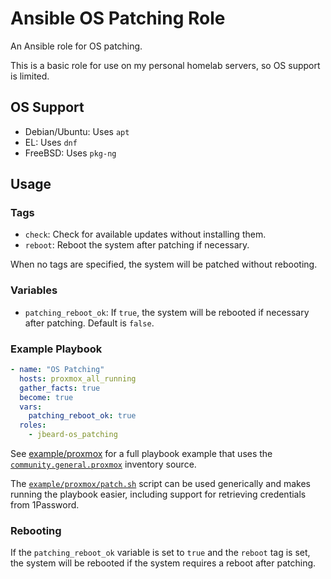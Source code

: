 # Ansible OS Patching Role

An Ansible role for OS patching.

This is a basic role for use on my personal homelab servers, so OS support is
limited.

## OS Support

* Debian/Ubuntu: Uses `apt`
* EL: Uses `dnf`
* FreeBSD: Uses `pkg-ng`

## Usage

### Tags

- `check`: Check for available updates without installing them.
- `reboot`: Reboot the system after patching if necessary.

When no tags are specified, the system will be patched without rebooting.

### Variables

- `patching_reboot_ok`: If `true`, the system will be rebooted if necessary
  after patching. Default is `false`.

### Example Playbook

```yaml
- name: "OS Patching"
  hosts: proxmox_all_running
  gather_facts: true
  become: true
  vars:
    patching_reboot_ok: true
  roles:
    - jbeard-os_patching
```

See [example/proxmox](example/proxmox) for a full playbook example that
uses the [`community.general.proxmox`](https://docs.ansible.com/ansible/latest/collections/community/general/proxmox_inventory.html)
inventory source.

The [`example/proxmox/patch.sh`](example/proxmox/patch.sh) script can be used
generically and makes running the playbook easier, including support for
retrieving credentials from 1Password.

### Rebooting

If the `patching_reboot_ok` variable is set to `true` and the `reboot` tag is
set, the system will be rebooted if the system requires a reboot after
patching.
